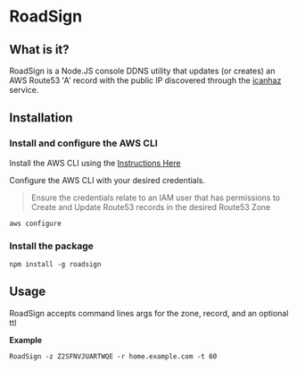# RoadSign

## What is it?
RoadSign is a Node.JS console DDNS utility that updates (or creates) an AWS Route53 'A' record with the public IP discovered through the [icanhaz](https://github.com/major/icanhaz) service.

## Installation

### Install and configure the AWS CLI
Install the AWS CLI using the [Instructions Here](https://aws.amazon.com/cli/)

Configure the AWS CLI with your desired credentials.  
> Ensure the credentials relate to an IAM user that has permissions to Create and Update Route53 records in the desired Route53 Zone

```
aws configure
```

### Install the package
```
npm install -g roadsign
```

## Usage
RoadSign accepts command lines args for the zone, record, and an optional ttl

**Example**

```
RoadSign -z Z2SFNVJUARTWQE -r home.example.com -t 60
```
